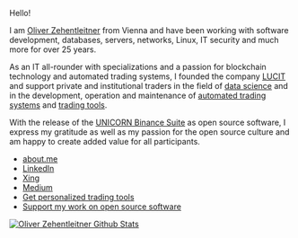 Hello!

I am [Oliver Zehentleitner](https://about.me/oliver-zehentleitner) from Vienna and have been working with software development, databases, servers, networks, Linux, IT security and much more for over 25 years. 

As an IT all-rounder with specializations and a passion for blockchain technology and automated trading systems, I founded the company [LUCIT](https://github.com/LUCIT-Systems-and-Development) and support private and institutional traders in the field of [data science](https://www.lucit.tech/data-science.html) and in the development, operation and maintenance of [automated trading systems](https://www.lucit.tech/crypto-trading-bot.html) and [trading tools](https://www.lucit.tech/trading-tools.html).

With the release of the [UNICORN Binance Suite](https://www.lucit.tech/unicorn-binance-suite.html) as open source software, I express my gratitude as well as my passion for the open source culture and am happy to create added value for all participants.

- [about.me](https://about.me/oliver-zehentleitner)
- [LinkedIn](https://www.linkedin.com/in/oliver-zehentleitner)
- [Xing](https://www.xing.com/profile/Oliver_Zehentleitner)
- [Medium](https://medium.com/@oliverzehentleitner)
- [Get personalized trading tools](https://www.lucit.tech/trading-tools.html)
- [Support my work on open source software](https://github.com/sponsors/oliver-zehentleitner)

[![Oliver Zehentleitner Github Stats](https://github-readme-stats.vercel.app/api?username=oliver-zehentleitner&theme=nord)](https://github.com/oliver-zehentleitner)


<!--
Here are some ideas to get you started:
- 🤔 [Commercial Support]() - Need a Python developer or consulting?
- 📫 
- 🔭 I’m currently working on ...
- 🌱 I’m currently learning ...
- 👯 I’m looking to collaborate on ...
- 🤔 I’m looking for help with ...
- 💬 Ask me about ...
- 📫 How to reach me: ...
- 😄 Pronouns: ...
- ⚡ Fun fact: ...
-->
